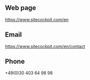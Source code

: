 ## Web page

https://www.sitecockpit.com/en 

## Email

https://www.sitecockpit.com/en/contact 

## Phone

+49(0)30 403 64 98 98
